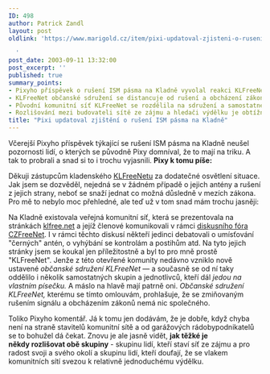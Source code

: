 ```yaml
---
ID: 498
author: Patrick Zandl
layout: post
oldlink: 'https://www.marigold.cz/item/pixi-updatoval-zjisteni-o-ruseni-ism-pasma-na-kladne

  '
post_date: 2003-09-11 13:32:00
post_excerpt: ''
published: true
summary_points:
- Pixyho příspěvek o rušení ISM pásma na Kladně vyvolal reakci KLFreeNetu.
- KLFreeNet občanské sdružení se distancuje od rušení a obcházení zákonů.
- Původní komunitní síť KLFreeNet se rozdělila na sdružení a samostatné skupiny.
- Rozlišování mezi budovateli sítě ze zájmu a hledači výdělku je obtížné.
title: "Pixi updatoval zjištění o rušení ISM pásma na Kladně"
---
```


<p>
Včerejší Pixyho příspěvek týkající se rušení ISM pásma na Kladně neušel pozornosti lidí, o kterých se původně Pixy domníval, že to mají na triku. A tak to probrali a snad si to i trochu vyjasnili. <STRONG>Pixy k tomu píše:</STRONG></p>

<p>
Děkuji zástupcům kladenského <A href="http://www.klfree.net/">KLFreeNetu</A> za dodatečné osvětlení situace. Jak jsem se dozvěděl, nejedná se v žádném případě o jejich antény a rušení z jejich strany, neboť se snaží jednat co možná důsledně v mezích zákona. Pro mě to nebylo moc přehledné, ale teď už v tom snad mám trochu jasněji:</p>

<p>
Na Kladně existovala veřejná komunitní síť, která se prezentovala na stránkách <A href="http://www.klfree.net/">klfree.net</A> a jejíž členové komunikovali v rámci <A href="http://www.czfree.net/forum/forumdisplay.php?forumid=45">diskusního fóra CZFreeNet</A>. I v rámci těchto diskusí někteří jedinci debatovali o umísťování "černých" antén, o vyhýbání se kontrolám a postihům atd. Na tyto jejich stránky jsem se koukal jen příležitostně a byl to pro mně prostě "KLFreeNet". Jenže z této otevřené komunity nedávno vzniklo nově ustavené <EM>občanské sdružení KLFreeNet</EM> &#8212; a současně se od ní taky oddělilo i několik samostatných skupin a jednotlivců, kteří dál <EM>jedou na vlastním písečku.</EM> A máslo na hlavě mají patrně oni. <EM>Občanské sdružení KLFreeNet,</EM> kterému se tímto omlouvám, prohlašuje, že se zmiňovaným rušením signálu a obcházením zákonů nemá nic společného.</p>

<p>
Toliko Pixyho komentář. Já k tomu jen dodávám, že je dobře, když chyba není na straně stavitelů komunitní sítě a od garážových rádobypodnikatelů se to bohužel dá čekat. Znovu je ale jasně vidět, <STRONG>jak těžké je někdy&#160;rozlišovat obě skupiny</STRONG> - skupinu lidí, kteří staví síť ze zájmu a pro radost svoji a svého okolí a skupinu lidí, kteří doufají, že se vlakem komunitních sítí svezou k relativně jednoduchému výdělku. </p>